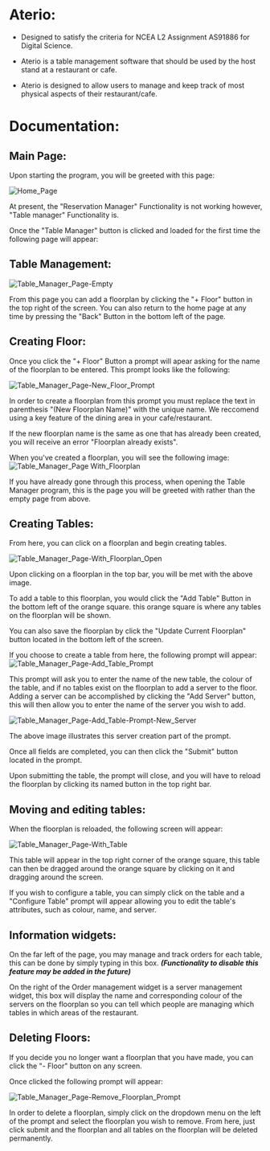 
# **Aterio:**

- Designed to satisfy the criteria for NCEA L2 Assignment AS91886 for Digital Science.

- Aterio is a table management software that should be used by the host stand at a restaurant or cafe. 

- Aterio is designed to allow users to manage and keep track of most physical aspects of their restaurant/cafe.

# **Documentation:**

## **Main Page:**
Upon starting the program, you will be greeted with this page:

![Home_Page](https://github.com/Mcleodz/Digital-Science-AS91886/assets/110064364/37a45b01-bb52-49f5-88ad-358c22291d76)


At present, the "Reservation Manager" Functionality is not working however, "Table manager" Functionality is.

Once the "Table Manager" button is clicked and loaded for the first time the following page will appear:

## **Table Management:**
![Table_Manager_Page-Empty](https://github.com/Mcleodz/Digital-Science-AS91886/assets/110064364/1c944b76-c9f4-42cf-9222-8dcfc31a3f1e)


From this page you can add a floorplan by clicking the "+ Floor" button in the top right of the screen. 
You can also return to the home page at any time by pressing the "Back" Button in the bottom left of the page.

## **Creating Floor:**
Once you click the "+ Floor" Button a prompt will apear asking for the name of the floorplan to be entered. This prompt looks like the following: 

![Table_Manager_Page-New_Floor_Prompt](https://github.com/Mcleodz/Digital-Science-AS91886/assets/110064364/d9cf8ed1-27a4-4a40-9647-103ad72242ad)


In order to create a floorplan from this prompt you must replace the text in parenthesis "(New Floorplan Name)" with the unique name. We reccomend using a key feature of the dining area in your cafe/restaurant.

If the new floorplan name is the same as one that has already been created, you will receive an error "Floorplan already exists".

When you've created a floorplan, you will see the following image:
![Table_Manager_Page With_Floorplan](https://github.com/Mcleodz/Digital-Science-AS91886/assets/110064364/6485e89a-8bd3-4286-ae15-7fbb622c36f2)


If you have already gone through this process, when opening the Table Manager program, this is the page you will be greeted with rather than the empty page from above.

## **Creating Tables:**
From here, you can click on a floorplan and begin creating tables.

![Table_Manager_Page-With_Floorplan_Open](https://github.com/Mcleodz/Digital-Science-AS91886/assets/110064364/929a67fd-8a5f-4e4b-8ae3-22ffd0de9d74)


Upon clicking on a floorplan in the top bar, you will be met with the above image.

To add a table to this floorplan, you would click the "Add Table" Button in the bottom left of the orange square. this orange square is where any tables on the floorplan will be shown.

You can also save the floorplan by click the "Update Current Floorplan" button located in the bottom left of the screen.

If you choose to create a table from here, the following prompt will appear:
![Table_Manager_Page-Add_Table_Prompt](https://github.com/Mcleodz/Digital-Science-AS91886/assets/110064364/919e314d-c4df-4bd2-8f62-186654fba69f)


This prompt will ask you to enter the name of the new table, the colour of the table, and if no tables exist on the floorplan to add a server to the floor. 
Adding a server can be accomplished by clicking the "Add Server" button, this will then allow you to enter the name of the server you wish to add.

![Table_Manager_Page-Add_Table-Prompt-New_Server](https://github.com/Mcleodz/Digital-Science-AS91886/assets/110064364/81f735d7-97dd-4c67-a390-98fee7775461)


The above image illustrates this server creation part of the prompt.

Once all fields are completed, you can then click the "Submit" button located in the prompt.

Upon submitting the table, the prompt will close, and you will have to reload the floorplan by clicking its named button in the top right bar.

## **Moving and editing tables:**
When the floorplan is reloaded, the following screen will appear:

![Table_Manager_Page-With_Table](https://github.com/Mcleodz/Digital-Science-AS91886/assets/110064364/aaf15fd2-7d20-41ab-9ad4-ae1f2273137b)


This table will appear in the top right corner of the orange square, this table can then be dragged around the orange square by clicking on it and dragging around the screen.

If you wish to configure a table, you can simply click on the table and a "Configure Table" prompt will appear allowing you to edit the table's attributes, such as colour, name, and server.

## **Information widgets:**
On the far left of the page, you may manage and track orders for each table, this can be done by simply typing in this box. ***(Functionality to disable this feature may be added in the future)***

On the right of the Order management widget is a server management widget, this box will display the name and corresponding colour of the servers on the floorplan so you can tell which people are managing which tables in which areas of the restaurant.

## **Deleting Floors:**
If you decide you no longer want a floorplan that you have made, you can click the "- Floor" button on any screen.

Once clicked the following prompt will appear:

![Table_Manager_Page-Remove_Floorplan_Prompt](https://github.com/Mcleodz/Digital-Science-AS91886/assets/110064364/f745be99-f436-4dc8-bad4-f880721f7c7e)


In order to delete a floorplan, simply click on the dropdown menu on the left of the prompt and select the floorplan you wish to remove.
From here, just click submit and the floorplan and all tables on the floorplan will be deleted permanently.
